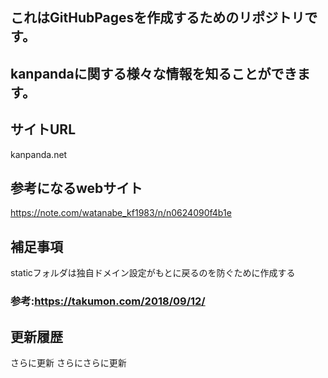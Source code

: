 ## これはGitHubPagesを作成するためのリポジトリです。
## kanpandaに関する様々な情報を知ることができます。

## サイトURL
kanpanda.net

## 参考になるwebサイト
https://note.com/watanabe_kf1983/n/n0624090f4b1e

## 補足事項


staticフォルダは独自ドメイン設定がもとに戻るのを防ぐために作成する
### 参考:https://takumon.com/2018/09/12/


## 更新履歴
さらに更新
さらにさらに更新

